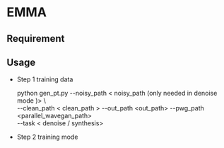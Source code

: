 # EMMA
## Requirement
## Usage

* Step 1 training data

    python gen_pt.py --noisy_path < noisy_path (only needed in denoise mode )> \ \
    --clean_path < clean_path > 
    --out_path <out_path> 
    --pwg_path <parallel_wavegan_path>    
    --task < denoise / synthesis>

* Step 2 training mode
